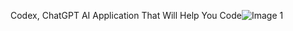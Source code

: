 Codex, ChatGPT AI Application That Will Help You Code![Image 1](https://github.com/madhur53/codex/assets/175055802/02cc3e2d-8d7d-41ad-b9cb-6a2affc273c6)
 
